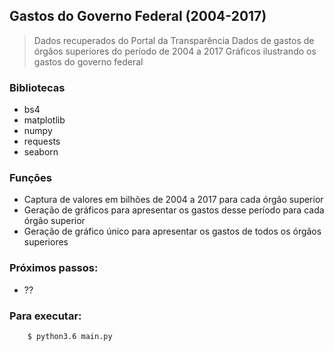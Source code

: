 ## Gastos do Governo Federal (2004-2017)

> Dados recuperados do Portal da Transparência
> Dados de gastos de órgãos superiores do período de 2004 a 2017
> Gráficos ilustrando os gastos do governo federal

### Bibliotecas

* bs4
* matplotlib
* numpy
* requests
* seaborn

### Funções

* Captura de valores em bilhões de 2004 a 2017 para cada órgão superior
* Geração de gráficos para apresentar os gastos desse período para cada órgão superior
* Geração de gráfico único para apresentar os gastos de todos os órgãos superiores

### Próximos passos:

* ??

### Para executar:

```
    $ python3.6 main.py
```
